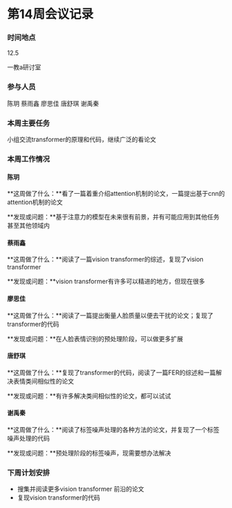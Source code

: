 # 第14周会议记录

### 时间地点

12.5

一教a研讨室

### 参与人员

陈玥 蔡雨鑫 廖思佳 唐舒琪 谢禹秦

### 本周主要任务

小组交流transformer的原理和代码，继续广泛的看论文

### 本周工作情况

#### 陈玥

**这周做了什么：**看了一篇着重介绍attention机制的论文，一篇提出基于cnn的attention机制的论文

**发现或问题：**基于注意力的模型在未来很有前景，并有可能应用到其他任务甚至其他领域内

#### 蔡雨鑫

**这周做了什么：**阅读了一篇vision transformer的综述，复现了vision transformer

**发现或问题：**vision transformer有许多可以精进的地方，但现在很多

#### 廖思佳

**这周做了什么：**阅读了一篇提出衡量人脸质量以便去干扰的论文；复现了transformer的代码

**发现或问题：**在人脸表情识别的预处理阶段，可以做更多扩展

#### 唐舒琪

**这周做了什么：**复现了transformer的代码，阅读了一篇FER的综述和一篇解决表情类间相似性的论文

**发现或问题：**有许多解决类间相似性的论文，都可以试试

#### 谢禹秦

**这周做了什么：**阅读了标签噪声处理的各种方法的论文，并复现了一个标签噪声处理的代码

**发现或问题：**预处理阶段的标签噪声，现需要想办法解决

### 下周计划安排

* 搜集并阅读更多vision transformer 前沿的论文
* 复现vision transformer的代码

